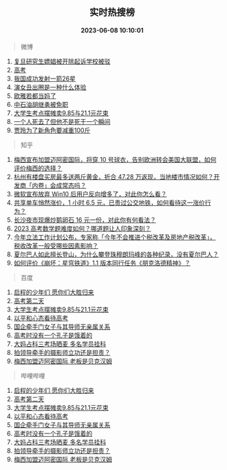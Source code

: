 <div align="center"><h2>实时热搜榜</h2><h4>2023-06-08 10:10:01</h4></div>

> 微博  

1. [复旦研究生嫖娼被开除起诉学校被驳](https://s.weibo.com/weibo?q=%23%E5%A4%8D%E6%97%A6%E7%A0%94%E7%A9%B6%E7%94%9F%E5%AB%96%E5%A8%BC%E8%A2%AB%E5%BC%80%E9%99%A4%E8%B5%B7%E8%AF%89%E5%AD%A6%E6%A0%A1%E8%A2%AB%E9%A9%B3%23&t=31&band_rank=1&Refer=top)<br />
2. [高考](https://s.weibo.com/weibo?q=%E9%AB%98%E8%80%83&t=31&band_rank=2&Refer=top)<br />
3. [我国成功发射一箭26星](https://s.weibo.com/weibo?q=%23%E6%88%91%E5%9B%BD%E6%88%90%E5%8A%9F%E5%8F%91%E5%B0%84%E4%B8%80%E7%AE%AD26%E6%98%9F%23&t=31&band_rank=3&Refer=top)<br />
4. [演女丑出圈是一种什么体验](https://s.weibo.com/weibo?q=%23%E6%BC%94%E5%A5%B3%E4%B8%91%E5%87%BA%E5%9C%88%E6%98%AF%E4%B8%80%E7%A7%8D%E4%BB%80%E4%B9%88%E4%BD%93%E9%AA%8C%23&t=31&band_rank=4&Refer=top)<br />
5. [欧雅若都当妈了](https://s.weibo.com/weibo?q=%23%E6%AC%A7%E9%9B%85%E8%8B%A5%E9%83%BD%E5%BD%93%E5%A6%88%E4%BA%86%23&t=31&band_rank=5&Refer=top)<br />
6. [中石油胡继勇被免职](https://s.weibo.com/weibo?q=%23%E4%B8%AD%E7%9F%B3%E6%B2%B9%E8%83%A1%E7%BB%A7%E5%8B%87%E8%A2%AB%E5%85%8D%E8%81%8C%23&t=31&band_rank=6&Refer=top)<br />
7. [大学生考点摆摊卖9.85与21.1元花束](https://s.weibo.com/weibo?q=%23%E5%A4%A7%E5%AD%A6%E7%94%9F%E8%80%83%E7%82%B9%E6%91%86%E6%91%8A%E5%8D%969.85%E4%B8%8E21.1%E5%85%83%E8%8A%B1%E6%9D%9F%23&t=31&band_rank=7&Refer=top)<br />
8. [一个人死去了但他不是死于一个瞬间](https://s.weibo.com/weibo?q=%E4%B8%80%E4%B8%AA%E4%BA%BA%E6%AD%BB%E5%8E%BB%E4%BA%86%E4%BD%86%E4%BB%96%E4%B8%8D%E6%98%AF%E6%AD%BB%E4%BA%8E%E4%B8%80%E4%B8%AA%E7%9E%AC%E9%97%B4&t=31&band_rank=8&Refer=top)<br />
9. [贾玲为了新角色要减重100斤](https://s.weibo.com/weibo?q=%23%E8%B4%BE%E7%8E%B2%E4%B8%BA%E4%BA%86%E6%96%B0%E8%A7%92%E8%89%B2%E8%A6%81%E5%87%8F%E9%87%8D100%E6%96%A4%23&t=31&band_rank=9&Refer=top)<br />

> 知乎  

1. [梅西宣布加盟迈阿密国际，将穿 10 号球衣，告别欧洲转会美国大联盟，如何评价梅西的选择？](https://www.zhihu.com/question/605363198)<br />
2. [杭州有楼盘买房最多送两斤黄金，折合 47.28 万返现，当地楼市情况如何？开发商「内卷」会成常态吗？](https://www.zhihu.com/question/605337792)<br />
3. [微软宣布放弃 Win10 后用户反向增多了，对此你怎么看？](https://www.zhihu.com/question/605027427)<br />
4. [共享单车悄然涨价，1 小时 6.5 元，已贵过公交地铁，如何看待这一涨价行为？](https://www.zhihu.com/question/605241957)<br />
5. [长沙夜市现爆炒鹅卵石 16 元一份，对此你有何看法？](https://www.zhihu.com/question/604881315)<br />
6. [2023 高考数学题难度如何？哪道题让人印象深刻？](https://www.zhihu.com/question/605281198)<br />
7. [今年立法工作计划公布，专家称「今年不会推进个税改革及房地产税改革」，税收改革一般受哪些因素影响？](https://www.zhihu.com/question/605361770)<br />
8. [夏尔巴人如此擅长登山，为什么攀登珠穆朗玛峰的各种纪录，没有夏尔巴人？](https://www.zhihu.com/question/509831714)<br />
9. [如何评价《崩坏：星穹铁道》1.1 版本同行任务《朋克洛德精神》？](https://www.zhihu.com/question/603250453)<br />

> 百度  

1. [启程的少年们 愿你们大胜归来](https://www.baidu.com/s?wd=%E5%90%AF%E7%A8%8B%E7%9A%84%E5%B0%91%E5%B9%B4%E4%BB%AC+%E6%84%BF%E4%BD%A0%E4%BB%AC%E5%A4%A7%E8%83%9C%E5%BD%92%E6%9D%A5&sa=fyb_news&rsv_dl=fyb_news)<br />
2. [高考第二天](https://www.baidu.com/s?wd=%E9%AB%98%E8%80%83%E7%AC%AC%E4%BA%8C%E5%A4%A9&sa=fyb_news&rsv_dl=fyb_news)<br />
3. [大学生考点摆摊卖9.85与21.1元花束](https://www.baidu.com/s?wd=%E5%A4%A7%E5%AD%A6%E7%94%9F%E8%80%83%E7%82%B9%E6%91%86%E6%91%8A%E5%8D%969.85%E4%B8%8E21.1%E5%85%83%E8%8A%B1%E6%9D%9F&sa=fyb_news&rsv_dl=fyb_news)<br />
4. [以平和心态看待高考](https://www.baidu.com/s?wd=%E4%BB%A5%E5%B9%B3%E5%92%8C%E5%BF%83%E6%80%81%E7%9C%8B%E5%BE%85%E9%AB%98%E8%80%83&sa=fyb_news&rsv_dl=fyb_news)<br />
5. [国企牵手门女子与其导师无亲属关系](https://www.baidu.com/s?wd=%E5%9B%BD%E4%BC%81%E7%89%B5%E6%89%8B%E9%97%A8%E5%A5%B3%E5%AD%90%E4%B8%8E%E5%85%B6%E5%AF%BC%E5%B8%88%E6%97%A0%E4%BA%B2%E5%B1%9E%E5%85%B3%E7%B3%BB&sa=fyb_news&rsv_dl=fyb_news)<br />
6. [高考时没有一个孔子是饿着的](https://www.baidu.com/s?wd=%E9%AB%98%E8%80%83%E6%97%B6%E6%B2%A1%E6%9C%89%E4%B8%80%E4%B8%AA%E5%AD%94%E5%AD%90%E6%98%AF%E9%A5%BF%E7%9D%80%E7%9A%84&sa=fyb_news&rsv_dl=fyb_news)<br />
7. [大妈占科三考场晒麦 多名学员挂科](https://www.baidu.com/s?wd=%E5%A4%A7%E5%A6%88%E5%8D%A0%E7%A7%91%E4%B8%89%E8%80%83%E5%9C%BA%E6%99%92%E9%BA%A6+%E5%A4%9A%E5%90%8D%E5%AD%A6%E5%91%98%E6%8C%82%E7%A7%91&sa=fyb_news&rsv_dl=fyb_news)<br />
8. [拍领导牵手的摄影师立功还是担责？](https://www.baidu.com/s?wd=%E6%8B%8D%E9%A2%86%E5%AF%BC%E7%89%B5%E6%89%8B%E7%9A%84%E6%91%84%E5%BD%B1%E5%B8%88%E7%AB%8B%E5%8A%9F%E8%BF%98%E6%98%AF%E6%8B%85%E8%B4%A3%EF%BC%9F&sa=fyb_news&rsv_dl=fyb_news)<br />
9. [梅西加盟迈阿密国际 老板是贝克汉姆](https://www.baidu.com/s?wd=%E6%A2%85%E8%A5%BF%E5%8A%A0%E7%9B%9F%E8%BF%88%E9%98%BF%E5%AF%86%E5%9B%BD%E9%99%85+%E8%80%81%E6%9D%BF%E6%98%AF%E8%B4%9D%E5%85%8B%E6%B1%89%E5%A7%86&sa=fyb_news&rsv_dl=fyb_news)<br />

> 哔哩哔哩  

1. [启程的少年们 愿你们大胜归来](https://www.baidu.com/s?wd=%E5%90%AF%E7%A8%8B%E7%9A%84%E5%B0%91%E5%B9%B4%E4%BB%AC+%E6%84%BF%E4%BD%A0%E4%BB%AC%E5%A4%A7%E8%83%9C%E5%BD%92%E6%9D%A5&sa=fyb_news&rsv_dl=fyb_news)<br />
2. [高考第二天](https://www.baidu.com/s?wd=%E9%AB%98%E8%80%83%E7%AC%AC%E4%BA%8C%E5%A4%A9&sa=fyb_news&rsv_dl=fyb_news)<br />
3. [大学生考点摆摊卖9.85与21.1元花束](https://www.baidu.com/s?wd=%E5%A4%A7%E5%AD%A6%E7%94%9F%E8%80%83%E7%82%B9%E6%91%86%E6%91%8A%E5%8D%969.85%E4%B8%8E21.1%E5%85%83%E8%8A%B1%E6%9D%9F&sa=fyb_news&rsv_dl=fyb_news)<br />
4. [以平和心态看待高考](https://www.baidu.com/s?wd=%E4%BB%A5%E5%B9%B3%E5%92%8C%E5%BF%83%E6%80%81%E7%9C%8B%E5%BE%85%E9%AB%98%E8%80%83&sa=fyb_news&rsv_dl=fyb_news)<br />
5. [国企牵手门女子与其导师无亲属关系](https://www.baidu.com/s?wd=%E5%9B%BD%E4%BC%81%E7%89%B5%E6%89%8B%E9%97%A8%E5%A5%B3%E5%AD%90%E4%B8%8E%E5%85%B6%E5%AF%BC%E5%B8%88%E6%97%A0%E4%BA%B2%E5%B1%9E%E5%85%B3%E7%B3%BB&sa=fyb_news&rsv_dl=fyb_news)<br />
6. [高考时没有一个孔子是饿着的](https://www.baidu.com/s?wd=%E9%AB%98%E8%80%83%E6%97%B6%E6%B2%A1%E6%9C%89%E4%B8%80%E4%B8%AA%E5%AD%94%E5%AD%90%E6%98%AF%E9%A5%BF%E7%9D%80%E7%9A%84&sa=fyb_news&rsv_dl=fyb_news)<br />
7. [大妈占科三考场晒麦 多名学员挂科](https://www.baidu.com/s?wd=%E5%A4%A7%E5%A6%88%E5%8D%A0%E7%A7%91%E4%B8%89%E8%80%83%E5%9C%BA%E6%99%92%E9%BA%A6+%E5%A4%9A%E5%90%8D%E5%AD%A6%E5%91%98%E6%8C%82%E7%A7%91&sa=fyb_news&rsv_dl=fyb_news)<br />
8. [拍领导牵手的摄影师立功还是担责？](https://www.baidu.com/s?wd=%E6%8B%8D%E9%A2%86%E5%AF%BC%E7%89%B5%E6%89%8B%E7%9A%84%E6%91%84%E5%BD%B1%E5%B8%88%E7%AB%8B%E5%8A%9F%E8%BF%98%E6%98%AF%E6%8B%85%E8%B4%A3%EF%BC%9F&sa=fyb_news&rsv_dl=fyb_news)<br />
9. [梅西加盟迈阿密国际 老板是贝克汉姆](https://www.baidu.com/s?wd=%E6%A2%85%E8%A5%BF%E5%8A%A0%E7%9B%9F%E8%BF%88%E9%98%BF%E5%AF%86%E5%9B%BD%E9%99%85+%E8%80%81%E6%9D%BF%E6%98%AF%E8%B4%9D%E5%85%8B%E6%B1%89%E5%A7%86&sa=fyb_news&rsv_dl=fyb_news)<br />
